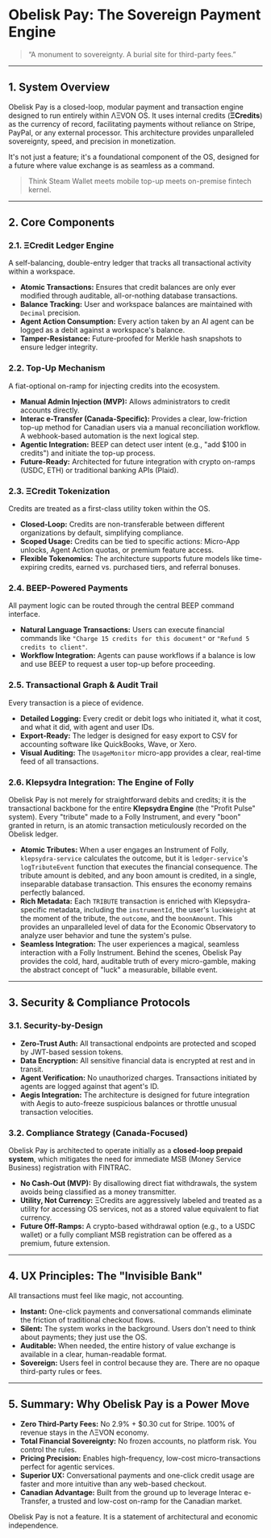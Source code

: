 
# Obelisk Pay: The Sovereign Payment Engine

> “A monument to sovereignty. A burial site for third-party fees.”

---

## 1. System Overview

Obelisk Pay is a closed-loop, modular payment and transaction engine designed to run entirely within ΛΞVON OS. It uses internal credits (**ΞCredits**) as the currency of record, facilitating payments without reliance on Stripe, PayPal, or any external processor. This architecture provides unparalleled sovereignty, speed, and precision in monetization.

It's not just a feature; it's a foundational component of the OS, designed for a future where value exchange is as seamless as a command.

> Think Steam Wallet meets mobile top-up meets on-premise fintech kernel.

---

## 2. Core Components

### 2.1. ΞCredit Ledger Engine
A self-balancing, double-entry ledger that tracks all transactional activity within a workspace.
- **Atomic Transactions:** Ensures that credit balances are only ever modified through auditable, all-or-nothing database transactions.
- **Balance Tracking:** User and workspace balances are maintained with `Decimal` precision.
- **Agent Action Consumption:** Every action taken by an AI agent can be logged as a debit against a workspace's balance.
- **Tamper-Resistance:** Future-proofed for Merkle hash snapshots to ensure ledger integrity.

### 2.2. Top-Up Mechanism
A fiat-optional on-ramp for injecting credits into the ecosystem.
- **Manual Admin Injection (MVP):** Allows administrators to credit accounts directly.
- **Interac e-Transfer (Canada-Specific):** Provides a clear, low-friction top-up method for Canadian users via a manual reconciliation workflow. A webhook-based automation is the next logical step.
- **Agentic Integration:** BEEP can detect user intent (e.g., "add $100 in credits") and initiate the top-up process.
- **Future-Ready:** Architected for future integration with crypto on-ramps (USDC, ETH) or traditional banking APIs (Plaid).

### 2.3. ΞCredit Tokenization
Credits are treated as a first-class utility token within the OS.
- **Closed-Loop:** Credits are non-transferable between different organizations by default, simplifying compliance.
- **Scoped Usage:** Credits can be tied to specific actions: Micro-App unlocks, Agent Action quotas, or premium feature access.
- **Flexible Tokenomics:** The architecture supports future models like time-expiring credits, earned vs. purchased tiers, and referral bonuses.

### 2.4. BEEP-Powered Payments
All payment logic can be routed through the central BEEP command interface.
- **Natural Language Transactions:** Users can execute financial commands like `"Charge 15 credits for this document"` or `"Refund 5 credits to client"`.
- **Workflow Integration:** Agents can pause workflows if a balance is low and use BEEP to request a user top-up before proceeding.

### 2.5. Transactional Graph & Audit Trail
Every transaction is a piece of evidence.
- **Detailed Logging:** Every credit or debit logs who initiated it, what it cost, and what it did, with agent and user IDs.
- **Export-Ready:** The ledger is designed for easy export to CSV for accounting software like QuickBooks, Wave, or Xero.
- **Visual Auditing:** The `UsageMonitor` micro-app provides a clear, real-time feed of all transactions.

### 2.6. Klepsydra Integration: The Engine of Folly
Obelisk Pay is not merely for straightforward debits and credits; it is the transactional backbone for the entire **Klepsydra Engine** (the "Profit Pulse" system). Every "tribute" made to a Folly Instrument, and every "boon" granted in return, is an atomic transaction meticulously recorded on the Obelisk ledger.

- **Atomic Tributes:** When a user engages an Instrument of Folly, `klepsydra-service` calculates the outcome, but it is `ledger-service`'s `logTributeEvent` function that executes the financial consequence. The tribute amount is debited, and any boon amount is credited, in a single, inseparable database transaction. This ensures the economy remains perfectly balanced.
- **Rich Metadata:** Each `TRIBUTE` transaction is enriched with Klepsydra-specific metadata, including the `instrumentId`, the user's `luckWeight` at the moment of the tribute, the `outcome`, and the `boonAmount`. This provides an unparalleled level of data for the Economic Observatory to analyze user behavior and tune the system's pulse.
- **Seamless Integration:** The user experiences a magical, seamless interaction with a Folly Instrument. Behind the scenes, Obelisk Pay provides the cold, hard, auditable truth of every micro-gamble, making the abstract concept of "luck" a measurable, billable event.

---

## 3. Security & Compliance Protocols

### 3.1. Security-by-Design
- **Zero-Trust Auth:** All transactional endpoints are protected and scoped by JWT-based session tokens.
- **Data Encryption:** All sensitive financial data is encrypted at rest and in transit.
- **Agent Verification:** No unauthorized charges. Transactions initiated by agents are logged against that agent's ID.
- **Aegis Integration:** The architecture is designed for future integration with Aegis to auto-freeze suspicious balances or throttle unusual transaction velocities.

### 3.2. Compliance Strategy (Canada-Focused)
Obelisk Pay is architected to operate initially as a **closed-loop prepaid system**, which mitigates the need for immediate MSB (Money Service Business) registration with FINTRAC.
- **No Cash-Out (MVP):** By disallowing direct fiat withdrawals, the system avoids being classified as a money transmitter.
- **Utility, Not Currency:** ΞCredits are aggressively labeled and treated as a utility for accessing OS services, not as a stored value equivalent to fiat currency.
- **Future Off-Ramps:** A crypto-based withdrawal option (e.g., to a USDC wallet) or a fully compliant MSB registration can be offered as a premium, future extension.

---

## 4. UX Principles: The "Invisible Bank"

All transactions must feel like magic, not accounting.
- **Instant:** One-click payments and conversational commands eliminate the friction of traditional checkout flows.
- **Silent:** The system works in the background. Users don't need to think about payments; they just use the OS.
- **Auditable:** When needed, the entire history of value exchange is available in a clear, human-readable format.
- **Sovereign:** Users feel in control because they are. There are no opaque third-party rules or fees.

---

## 5. Summary: Why Obelisk Pay is a Power Move

-   **Zero Third-Party Fees:** No 2.9% + $0.30 cut for Stripe. 100% of revenue stays in the ΛΞVON economy.
-   **Total Financial Sovereignty:** No frozen accounts, no platform risk. You control the rules.
-   **Pricing Precision:** Enables high-frequency, low-cost micro-transactions perfect for agentic services.
-   **Superior UX:** Conversational payments and one-click credit usage are faster and more intuitive than any web-based checkout.
-   **Canadian Advantage:** Built from the ground up to leverage Interac e-Transfer, a trusted and low-cost on-ramp for the Canadian market.

Obelisk Pay is not a feature. It is a statement of architectural and economic independence.
